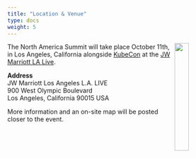 ```yaml
---
title: "Location & Venue"
type: docs
weight: 5
---
```


<img align="right" src="/events/kcsna2021/hotel.jpeg" width="25%">

The North America Summit will take place October 11th, in Los Angeles, California
alongside <a href="https://events.linuxfoundation.org/kubecon-cloudnativecon-north-america/" rel="noopener noreferrer" target="_blank">KubeCon</a>
at the <a href="https://www.marriott.com/hotels/travel/laxjw-jw-marriott-los-angeles-la-live/" rel="noopener noreferrer" target="_blank">JW Marriott LA Live</a>.

**Address**<br>
JW Marriott Los Angeles L.A. LIVE<br>
900 West Olympic Boulevard<br>
Los Angeles, California 90015 USA

More information and an on-site map will be posted closer to the event.
